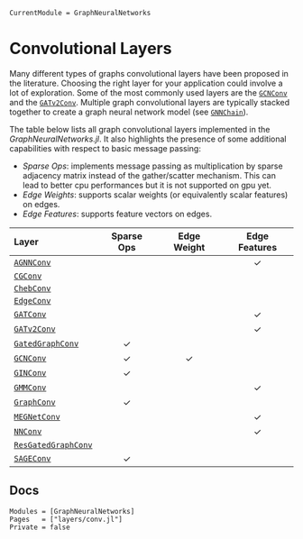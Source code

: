 ```@meta
CurrentModule = GraphNeuralNetworks
```

# Convolutional Layers

Many different types of graphs convolutional layers have been proposed in the literature. Choosing the right layer for your application could involve a lot of exploration. 
Some of the most commonly used layers are the [`GCNConv`](@ref) and the [`GATv2Conv`](@ref). Multiple graph convolutional layers are typically stacked together to create a graph neural network model
(see [`GNNChain`](@ref)).

The table below lists all graph convolutional layers implemented in the *GraphNeuralNetworks.jl*. It also highlights the presence of some additional capabilities with respect to basic message passing:
- *Sparse Ops*: implements message passing as multiplication by sparse adjacency matrix instead of the gather/scatter mechanism. This can lead to better cpu performances but it is not supported on gpu yet. 
- *Edge Weights*: supports scalar weights (or equivalently scalar features) on edges. 
- *Edge Features*: supports feature vectors on edges.

| Layer                       |Sparse Ops|Edge Weight|Edge Features| 
| :--------                   |  :---:   |:---:      |:---:        |               
| [`AGNNConv`](@ref)          |          |           |    ✓        |
| [`CGConv`](@ref)            |          |           |             |
| [`ChebConv`](@ref)          |          |           |             |
| [`EdgeConv`](@ref)          |          |           |             |
| [`GATConv`](@ref)           |          |           |     ✓       |
| [`GATv2Conv`](@ref)         |          |           |     ✓       |
| [`GatedGraphConv`](@ref)    |     ✓    |           |             |
| [`GCNConv`](@ref)           |     ✓    |     ✓     |             | 
| [`GINConv`](@ref)           |     ✓    |           |             |
| [`GMMConv`](@ref)           |          |           |     ✓       |
| [`GraphConv`](@ref)         |     ✓    |           |             |
| [`MEGNetConv`](@ref)        |          |           |     ✓       |
| [`NNConv`](@ref)            |          |           |     ✓       |
| [`ResGatedGraphConv`](@ref) |          |           |             |
| [`SAGEConv`](@ref)          |     ✓    |           |             |


## Docs

```@autodocs
Modules = [GraphNeuralNetworks]
Pages   = ["layers/conv.jl"]
Private = false
```
